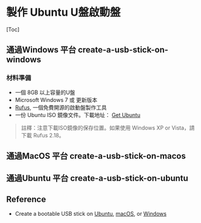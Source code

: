 # 製作 Ubuntu U盤啟動盤

[Toc]

## 通過Windows 平台 create-a-usb-stick-on-windows

### 材料準備

* 一個 8GB 以上容量的U盤
* Microsoft Windows 7 或 更新版本
* [Rufus](https://rufus.ie/), 一個免費開源的啟動盤製作工具
* 一份 Ubuntu ISO 鏡像文件。下載地址： [Get Ubuntu](https://www.ubuntu.com/download) 

> 註釋：注意下載ISO鏡像的保存位置。如果使用 Windows XP or Vista，請下載 Rufus 2.18。



## 通過MacOS 平台 create-a-usb-stick-on-macos



## 通過Ubuntu 平台 create-a-usb-stick-on-ubuntu



## Reference

* Create a bootable USB stick on [Ubuntu](https://ubuntu.com/tutorials/tutorial-create-a-usb-stick-on-ubuntu), [macOS](https://ubuntu.com/tutorials/tutorial-create-a-usb-stick-on-macos), or [Windows](https://ubuntu.com/tutorials/tutorial-create-a-usb-stick-on-windows)


